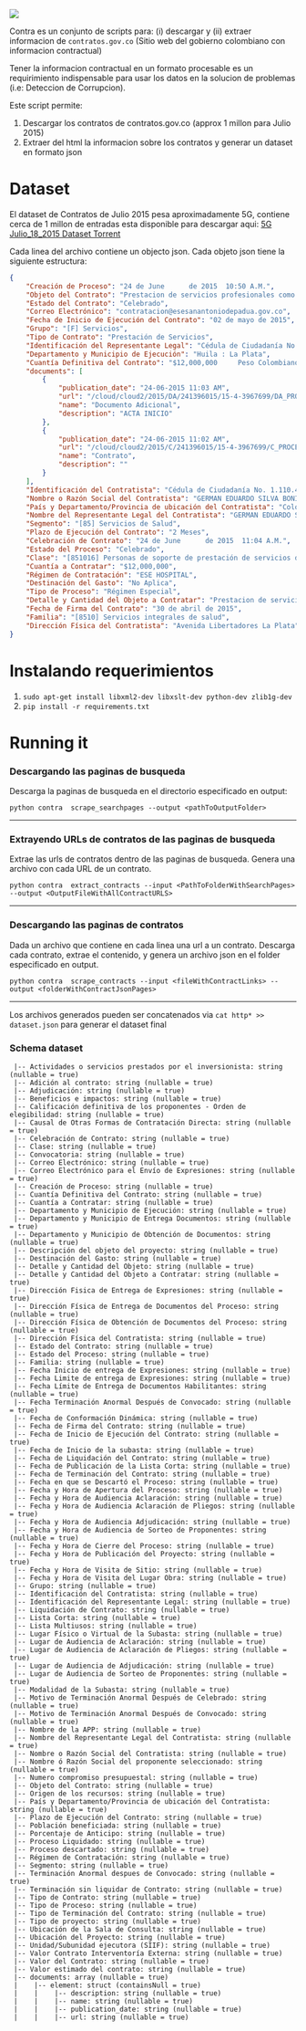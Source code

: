 ![](https://github.com/dav009/contra/blob/master/logo.gif?raw=true)

Contra es un conjunto de scripts para:  (i) descargar y (ii) extraer informacion de `contratos.gov.co` (Sitio web del gobierno colombiano con informacion contractual)
 
Tener la informacion contractual en un formato procesable es un requirimiento indispensable para usar los datos en la solucion de problemas (i.e: Deteccion de Corrupcion).


Este script permite:
 
1. Descargar los contratos de contratos.gov.co (approx 1 millon para Julio 2015)
2. Extraer del html la informacion sobre los contratos y generar un dataset en formato json

# Dataset

El dataset de Contratos de Julio 2015 pesa aproximadamente 5G, contiene cerca de 1 millon de entradas esta disponible para descargar aqui: [5G Julio_18_2015 Dataset Torrent](https://github.com/dav009/contra/blob/master/datos_json_contratos_gov_co.torrent?raw=true)

Cada linea del archivo contiene un objecto json. Cada objeto json tiene la siguiente estructura:

```json
{
    "Creación de Proceso": "24 de June      de 2015  10:50 A.M.",
    "Objeto del Contrato": "Prestacion de servicios profesionales como como medico general, en las condiciones, areas y servicios requeridos",
    "Estado del Contrato": "Celebrado",
    "Correo Electrónico": "contratacion@esesanantoniodepadua.gov.co",
    "Fecha de Inicio de Ejecución del Contrato": "02 de mayo de 2015",
    "Grupo": "[F] Servicios",
    "Tipo de Contrato": "Prestación de Servicios",
    "Identificación del Representante Legal": "Cédula de Ciudadanía No. 1.110.479.226 Ibagué",
    "Departamento y Municipio de Ejecución": "Huila : La Plata",
    "Cuantía Definitiva del Contrato": "$12,000,000     Peso Colombiano",
    "documents": [
        {
            "publication_date": "24-06-2015 11:03 AM",
            "url": "/cloud/cloud2/2015/DA/241396015/15-4-3967699/DA_PROCESO_15-4-3967699_241396015_15194469.pdf",
            "name": "Documento Adicional",
            "description": "ACTA INICIO"
        },
        {
            "publication_date": "24-06-2015 11:02 AM",
            "url": "/cloud/cloud2/2015/C/241396015/15-4-3967699/C_PROCESO_15-4-3967699_241396015_15194424.pdf",
            "name": "Contrato",
            "description": ""
        }
    ],
    "Identificación del Contratista": "Cédula de Ciudadanía No. 1.110.479.226 Ibagué",
    "Nombre o Razón Social del Contratista": "GERMAN EDUARDO SILVA BONILLA",
    "País y Departamento/Provincia de ubicación del Contratista": "Colombia : Huila",
    "Nombre del Representante Legal del Contratista": "GERMAN EDUARDO SILVA BONILLA",
    "Segmento": "[85] Servicios de Salud",
    "Plazo de Ejecución del Contrato": "2 Meses",
    "Celebración de Contrato": "24 de June      de 2015  11:04 A.M.",
    "Estado del Proceso": "Celebrado",
    "Clase": "[851016] Personas de soporte de prestación de servicios de salud",
    "Cuantía a Contratar": "$12,000,000",
    "Régimen de Contratación": "ESE HOSPITAL",
    "Destinación del Gasto": "No Aplica",
    "Tipo de Proceso": "Régimen Especial",
    "Detalle y Cantidad del Objeto a Contratar": "Prestacion de servicios profesionales como como medico general, en las condiciones, areas y servicios requeridos",
    "Fecha de Firma del Contrato": "30 de abril de 2015",
    "Familia": "[8510] Servicios integrales de salud",
    "Dirección Física del Contratista": "Avenida Libertadores La Plata"
}
```


# Instalando requerimientos

1. `sudo apt-get install libxml2-dev libxslt-dev python-dev zlib1g-dev`
2. `pip install -r requirements.txt`
 
# Running it

### Descargando las paginas de busqueda

Descarga la paginas de busqueda en el directorio especificado en output:

`python contra  scrape_searchpages --output <pathToOutputFolder>`

--------------


### Extrayendo URLs de contratos de las paginas de busqueda

Extrae las urls de contratos dentro de las paginas de busqueda. Genera una archivo con cada URL de un contrato.

`python contra  extract_contracts --input <PathToFolderWithSearchPages> --output <OutputFileWithAllContractURLS>`

--------------

### Descargando las paginas de contratos

Dada un archivo que contiene en cada linea una url a un contrato. Descarga cada contrato, extrae el contenido, y genera un archivo json en el folder especificado en output.

`python contra  scrape_contracts --input <fileWithContractLinks> --output <folderWithContractJsonPages>`

--------------

Los archivos generados pueden ser concatenados via `cat http* >> dataset.json` para generar el dataset final


### Schema dataset

```
 |-- Actividades o servicios prestados por el inversionista: string (nullable = true)
 |-- Adición al contrato: string (nullable = true)
 |-- Adjudicación: string (nullable = true)
 |-- Beneficios e impactos: string (nullable = true)
 |-- Calificación definitiva de los proponentes - Orden de elegibilidad: string (nullable = true)
 |-- Causal de Otras Formas de Contratación Directa: string (nullable = true)
 |-- Celebración de Contrato: string (nullable = true)
 |-- Clase: string (nullable = true)
 |-- Convocatoria: string (nullable = true)
 |-- Correo Electrónico: string (nullable = true)
 |-- Correo Electrónico para el Envío de Expresiones: string (nullable = true)
 |-- Creación de Proceso: string (nullable = true)
 |-- Cuantía Definitiva del Contrato: string (nullable = true)
 |-- Cuantía a Contratar: string (nullable = true)
 |-- Departamento y Municipio de Ejecución: string (nullable = true)
 |-- Departamento y Municipio de Entrega Documentos: string (nullable = true)
 |-- Departamento y Municipio de Obtención de Documentos: string (nullable = true)
 |-- Descripción del objeto del proyecto: string (nullable = true)
 |-- Destinación del Gasto: string (nullable = true)
 |-- Detalle y Cantidad del Objeto: string (nullable = true)
 |-- Detalle y Cantidad del Objeto a Contratar: string (nullable = true)
 |-- Dirección Fisica de Entrega de Expresiones: string (nullable = true)
 |-- Dirección Física de Entrega de Documentos del Proceso: string (nullable = true)
 |-- Dirección Física de Obtención de Documentos del Proceso: string (nullable = true)
 |-- Dirección Física del Contratista: string (nullable = true)
 |-- Estado del Contrato: string (nullable = true)
 |-- Estado del Proceso: string (nullable = true)
 |-- Familia: string (nullable = true)
 |-- Fecha Inicio de entrega de Expresiones: string (nullable = true)
 |-- Fecha Limite de entrega de Expresiones: string (nullable = true)
 |-- Fecha Límite de Entrega de Documentos Habilitantes: string (nullable = true)
 |-- Fecha Terminación Anormal Después de Convocado: string (nullable = true)
 |-- Fecha de Conformación Dinámica: string (nullable = true)
 |-- Fecha de Firma del Contrato: string (nullable = true)
 |-- Fecha de Inicio de Ejecución del Contrato: string (nullable = true)
 |-- Fecha de Inicio de la subasta: string (nullable = true)
 |-- Fecha de Liquidación del Contrato: string (nullable = true)
 |-- Fecha de Publicación de la Lista Corta: string (nullable = true)
 |-- Fecha de Terminación del Contrato: string (nullable = true)
 |-- Fecha en que se Descartó el Proceso: string (nullable = true)
 |-- Fecha y Hora de Apertura del Proceso: string (nullable = true)
 |-- Fecha y Hora de Audiencia Aclaración: string (nullable = true)
 |-- Fecha y Hora de Audiencia Aclaración de Pliegos: string (nullable = true)
 |-- Fecha y Hora de Audiencia Adjudicación: string (nullable = true)
 |-- Fecha y Hora de Audiencia de Sorteo de Proponentes: string (nullable = true)
 |-- Fecha y Hora de Cierre del Proceso: string (nullable = true)
 |-- Fecha y Hora de Publicación del Proyecto: string (nullable = true)
 |-- Fecha y Hora de Visita de Sitio: string (nullable = true)
 |-- Fecha y Hora de Visita del Lugar Obra: string (nullable = true)
 |-- Grupo: string (nullable = true)
 |-- Identificación del Contratista: string (nullable = true)
 |-- Identificación del Representante Legal: string (nullable = true)
 |-- Liquidación de Contrato: string (nullable = true)
 |-- Lista Corta: string (nullable = true)
 |-- Lista Multiusos: string (nullable = true)
 |-- Lugar Físico o Virtual de la Subasta: string (nullable = true)
 |-- Lugar de Audiencia de Aclaración: string (nullable = true)
 |-- Lugar de Audiencia de Aclaración de Pliegos: string (nullable = true)
 |-- Lugar de Audiencia de Adjudicación: string (nullable = true)
 |-- Lugar de Audiencia de Sorteo de Proponentes: string (nullable = true)
 |-- Modalidad de la Subasta: string (nullable = true)
 |-- Motivo de Terminación Anormal Después de Celebrado: string (nullable = true)
 |-- Motivo de Terminación Anormal Después de Convocado: string (nullable = true)
 |-- Nombre de la APP: string (nullable = true)
 |-- Nombre del Representante Legal del Contratista: string (nullable = true)
 |-- Nombre o Razón Social del Contratista: string (nullable = true)
 |-- Nombre ó Razón Social del proponente seleccionado: string (nullable = true)
 |-- Numero compromiso presupuestal: string (nullable = true)
 |-- Objeto del Contrato: string (nullable = true)
 |-- Origen de los recursos: string (nullable = true)
 |-- País y Departamento/Provincia de ubicación del Contratista: string (nullable = true)
 |-- Plazo de Ejecución del Contrato: string (nullable = true)
 |-- Población beneficiada: string (nullable = true)
 |-- Porcentaje de Anticipo: string (nullable = true)
 |-- Proceso Liquidado: string (nullable = true)
 |-- Proceso descartado: string (nullable = true)
 |-- Régimen de Contratación: string (nullable = true)
 |-- Segmento: string (nullable = true)
 |-- Terminación Anormal despues de Convocado: string (nullable = true)
 |-- Terminación sin liquidar de Contrato: string (nullable = true)
 |-- Tipo de Contrato: string (nullable = true)
 |-- Tipo de Proceso: string (nullable = true)
 |-- Tipo de Terminación del Contrato: string (nullable = true)
 |-- Tipo de proyecto: string (nullable = true)
 |-- Ubicación de la Sala de Consulta: string (nullable = true)
 |-- Ubicación del Proyecto: string (nullable = true)
 |-- Unidad/Subunidad ejecutora (SIIF): string (nullable = true)
 |-- Valor Contrato Interventoría Externa: string (nullable = true)
 |-- Valor del Contrato: string (nullable = true)
 |-- Valor estimado del contrato: string (nullable = true)
 |-- documents: array (nullable = true)
 |    |-- element: struct (containsNull = true)
 |    |    |-- description: string (nullable = true)
 |    |    |-- name: string (nullable = true)
 |    |    |-- publication_date: string (nullable = true)
 |    |    |-- url: string (nullable = true)
```
